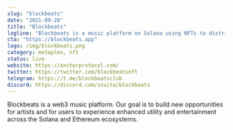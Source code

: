 ```yaml
---
slug: "blockbeats"
date: "2021-09-28"
title: "Blockbeats"
logline: "Blockbeats is a music platform on Solana using NFTs to distribute unique licensing rights with expansive web3 capabilities."
cta: "https://blockbeats.app"
logo: /img/blockbeats.png
category: metaplex, nft
status: live
website: https://anchorprotocol.com/
twitter: https://twitter.com/blockbeatsnft
telegram: https://t.me/blockbeatsclub
discord: https://discord.com/invite/blockbeats
---
```


Blockbeats is a web3 music platform. Our goal is to build new opportunities for artists and for users to experience enhanced utility and entertainment across the Solana and Ethereum ecosystems.
